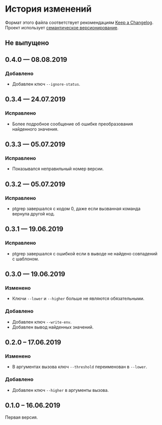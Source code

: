 # История изменений

Формат этого файла соответствует рекомендациям [Keep a Changelog](http://keepachangelog.com/en/1.0.0/).
Проект использует [семантическое версионирование](http://semver.org/spec/v2.0.0.html).

## Не выпущено


## 0.4.0 — 08.08.2019

### Добавлено

- Добавлен ключ `--ignore-status`.


## 0.3.4 — 24.07.2019

### Исправлено

- Более подробное сообщение об ошибке преобразования найденного значения.


## 0.3.3 — 05.07.2019

### Исправлено

- Показывался неправильный номер версии.


## 0.3.2 — 05.07.2019

### Исправлено

- ptgrep завершался с кодом 0, даже если вызванная команда вернула другой код.


## 0.3.1 — 19.06.2019

### Исправлено

- ptgrep завершался с ошибкой если в выводе не найдено совпадений с шаблоном.


## 0.3.0 — 19.06.2019

### Изменено

- Ключи `--lower` и `--higher` больше не являются обязательными.

### Добавлено

- Добавлен ключ `--write-env`.
- Добавлен вывод найденных значений.


## 0.2.0 – 17.06.2019

### Изменено

- В аргументах вызова ключ `--threshold` переименован в `--lower`.  

### Добавлено

- Добавлен ключ `--higher` в аргументы вызова.


## 0.1.0 – 16.06.2019

Первая версия.
